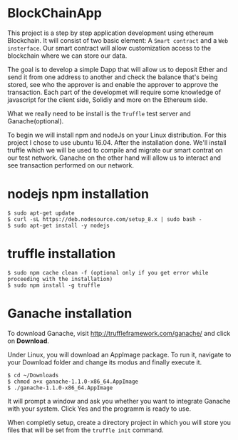 # BlockChainApp

This project is a step by step application development using ethereum Blockchain. It will consist of two basic element: A `Smart contract` and a `Web insterface`. Our smart contract will allow customization access to the blockchain where we can store our data.

The goal is to develop a simple Dapp that will allow us to deposit Ether and send it from one address to another and check the balance that's being stored, see who the approver is and enable the approver to approve the transaction. Each part of the developmet will require some knowledge of javascript for the client side, Solidiy and more on the Ethereum side.


What we really need to be install is the `Truffle` test server and Ganache(optional).

To begin we will install npm and nodeJs on your Linux distribution. For this project I chose to use ubuntu 16.04. After the installation done. We'll install truffle which we will be used to compile and migrate our smart contrat on our test network.
Ganache on the other hand will allow us to interact and see transaction performed on our network.

# nodejs npm installation
```
$ sudo apt-get update
$ curl -sL https://deb.nodesource.com/setup_8.x | sudo bash -
$ sudo apt-get install -y nodejs
```

# truffle installation
```
$ sudo npm cache clean -f (optional only if you get error while proceeding with the installation)
$ sudo npm install -g truffle
```

# Ganache installation
To download Ganache, visit http://truffleframework.com/ganache/ and click on **Download**.

Under Linux, you will download an AppImage package. To run it, navigate to your Download folder and change its modus and finally execute it.

```
$ cd ~/Downloads
$ chmod a+x ganache-1.1.0-x86_64.AppImage
$ ./ganache-1.1.0-x86_64.AppImage
```

It will prompt a window and ask you whether you want to integrate Ganache with your system.
Click Yes and the programm is ready to use.

When completly setup, create a directory project in which you will store you files that will be set from the `truffle init` command.


